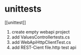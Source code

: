 # unittests

[[unittest]]

1. create empty webapi project
2. add ValuesControllertests.cs
3. add WebApiHttpClientTest.cs
4. add REST-Cient file.http test api